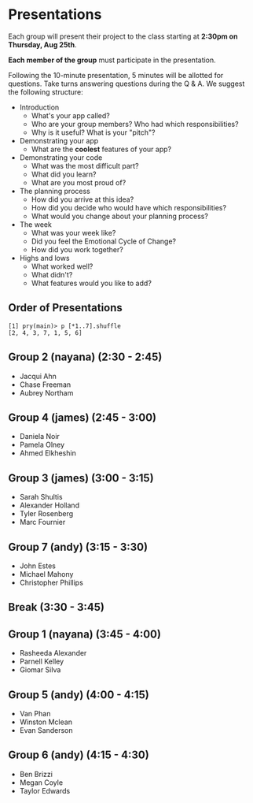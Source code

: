 # Presentations

Each group will present their project to the class starting at **2:30pm on Thursday, Aug 25th**. 

**Each member of the group** must participate in the presentation. 

Following the 10-minute presentation, 5 minutes will be allotted for questions. Take turns answering questions during the Q & A. We suggest the following structure:

- Introduction
  - What's your app called?
  - Who are your group members? Who had which responsibilities?
  - Why is it useful? What is your "pitch"?
- Demonstrating your app
  - What are the **coolest** features of your app?
- Demonstrating your code
  - What was the most difficult part?
  - What did you learn?
  - What are you most proud of?
- The planning process
  - How did you arrive at this idea?
  - How did you decide who would have which responsibilities?
  - What would you change about your planning process?
- The week
  - What was your week like?  
  - Did you feel the Emotional Cycle of Change?
  - How did you work together?
- Highs and lows
  - What worked well?
  - What didn't?
  - What features would you like to add?

## Order of Presentations

```
[1] pry(main)> p [*1..7].shuffle
[2, 4, 3, 7, 1, 5, 6]
```

## Group 2 (nayana) (2:30 - 2:45)
- Jacqui Ahn
- Chase Freeman
- Aubrey Northam

## Group 4 (james) (2:45 - 3:00)
- Daniela Noir
- Pamela Olney
- Ahmed Elkheshin

## Group 3 (james) (3:00 - 3:15)
- Sarah Shultis
- Alexander Holland
- Tyler Rosenberg
- Marc Fournier

## Group 7 (andy) (3:15 - 3:30)
- John Estes
- Michael Mahony
- Christopher Phillips

## Break (3:30 - 3:45)

## Group 1 (nayana) (3:45 - 4:00)
- Rasheeda Alexander
- Parnell Kelley
- Giomar Silva

## Group 5 (andy) (4:00 - 4:15)
- Van Phan
- Winston Mclean
- Evan Sanderson

## Group 6 (andy) (4:15 - 4:30)
- Ben Brizzi
- Megan Coyle
- Taylor Edwards
